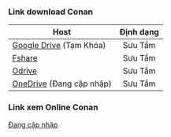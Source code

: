 ### **Link download Conan**

| Host          | Định dạng          |
| ------------- |:------------------:|
| [Google Drive]() (Tạm Khóa) | Sưu Tầm |
| [Fshare](https://www.fshare.vn/folder/8L4HTGFK885P?token=1619960253)     	| Sưu Tầm |
| [Odrive](https://www.odrive.com/s/df19fa65-bb25-416b-b250-ec4201bbab89-608fff07)          | Sưu Tầm |
| [OneDrive]() (Đang cập nhập)     | Sưu Tầm |


### **Link xem Online Conan**

  
[Đang cập nhập]()    